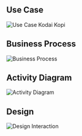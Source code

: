 ## Use Case
![Use Case Kodai Kopi](https://raw.githubusercontent.com/avocado23/Kodai-Kopi-IMK/main/Use%20Case%2C%20Business%20Process%2C%20Activity%20Diagram/USECASE.png)
## Business Process
![Business Process](https://user-images.githubusercontent.com/56811810/99566059-ff80df80-29fe-11eb-988b-a45dc313eaf0.jpg)
## Activity Diagram
![Activity Diagram](https://user-images.githubusercontent.com/56811810/99660703-50dbae00-2a95-11eb-87cf-8d7b232dfb34.jpeg)
## Design
![Design Interaction](https://raw.githubusercontent.com/avocado23/Kodai-Kopi-IMK/main/Use%20Case%2C%20Business%20Process%2C%20Activity%20Diagram/Design%20Interaction%20Control.jpg)
